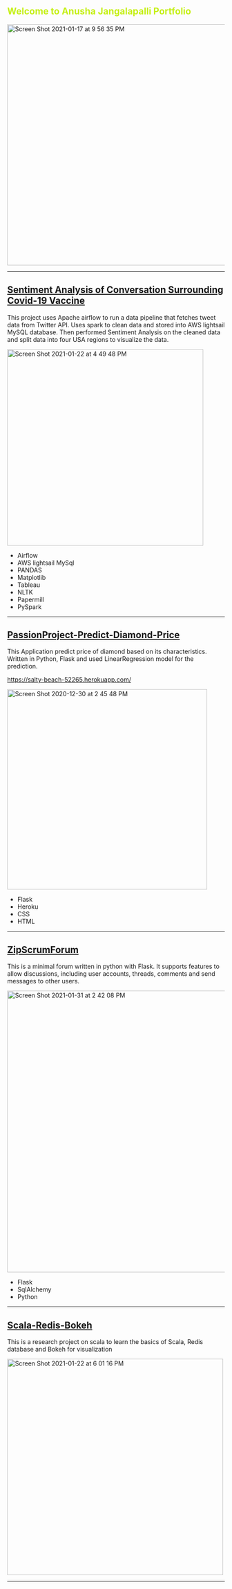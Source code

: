 ## <span style="color: #c5f015"> Welcome to Anusha Jangalapalli Portfolio </span>

<img width="557" alt="Screen Shot 2021-01-17 at 9 56 35 PM" src="https://user-images.githubusercontent.com/60826485/104867473-efa64e80-590e-11eb-9f31-be1eb2f08ff3.png">

***

## [Sentiment Analysis of Conversation Surrounding Covid-19 Vaccine](https://github.com/Anujangalapalli/ZCW-FinalProject)
This project uses Apache airflow to run a data pipeline that fetches tweet data from Twitter API. Uses spark to clean data
and stored into AWS lightsail MySQL database. Then performed Sentiment Analysis on the cleaned data and split data into four USA regions to visualize the data.

<img width="454" alt="Screen Shot 2021-01-22 at 4 49 48 PM" src="https://user-images.githubusercontent.com/60826485/105552437-e849c100-5cd1-11eb-93e3-1d599670b57f.png">

- Airflow
- AWS lightsail MySql
- PANDAS 
- Matplotlib
- Tableau
- NLTK
- Papermill
- PySpark

***

## [PassionProject-Predict-Diamond-Price](https://github.com/Anujangalapalli/Predicting-Diamond-Price)
This Application predict price of diamond based on its characteristics. Written in Python, Flask and used LinearRegression model for the prediction. 

https://salty-beach-52265.herokuapp.com/

<img width="463" alt="Screen Shot 2020-12-30 at 2 45 48 PM" src="https://user-images.githubusercontent.com/60826485/103377559-be73f480-4aad-11eb-83a4-c2ad3c123615.png">

- Flask
- Heroku
- CSS
- HTML

***

## [ZipScrumForum](https://github.com/Anujangalapalli/ZipScrumForum)
This is a minimal forum written in python with Flask. It supports features to allow discussions, including user accounts, threads, comments and send messages to other users.

<img width="651" alt="Screen Shot 2021-01-31 at 2 42 08 PM" src="https://user-images.githubusercontent.com/60826485/106395853-80cafa00-63d2-11eb-953c-082045dfc3e1.png">

- Flask
- SqlAlchemy
- Python

***

## [Scala-Redis-Bokeh](https://github.com/Anujangalapalli/Week9-ResearchProjects)
This is a research project on scala to learn the basics of Scala, Redis database and Bokeh for visualization

<img width="500" alt="Screen Shot 2021-01-22 at 6 01 16 PM" src="https://user-images.githubusercontent.com/60826485/105558139-e684fb00-5cdb-11eb-9c04-87831fd9829e.png">

***

<!--
**Anujangalapalli/Anujangalapalli** is a ✨ _special_ ✨ repository because its `README.md` (this file) appears on your GitHub profile.

Here are some ideas to get you started:

- 🔭 I’m currently working on ...
- 🌱 I’m currently learning ...
- 👯 I’m looking to collaborate on ...
- 🤔 I’m looking for help with ...
- 💬 Ask me about ...
- 📫 How to reach me: ...
- 😄 Pronouns: ...
- ⚡ Fun fact: ...
-->
